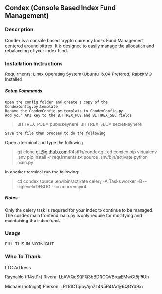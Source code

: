 ## Condex (Console Based Index Fund Management)

### Description
Condex is a console based crypto currency Index Fund Management centered around bittrex. It is designed to easily manage the allocation and rebalancing of your index fund.

### Installation Instructions

Requirments:
	Linux Operating System (Ubuntu 16.04 Prefered)
	RabbitMQ Installed

##### Setup Commands
	Open the config folder and create a copy of the CondexConfig.py.template
	Rename the CondexConfig.py.template to CondexConfig.py
	Add your API key to the BITTREX_PUB and BITTREX_SEC fields
>BITTREX_PUB='publickeyhere'
>BITTREX_SEC='secretkeyhere'

	Save the file then proceed to do the following

Open a terminal and type the following
> git clone git@github.com:R4stl1n/condex.git
> cd condex
> pip virtualenv .env
> pip install  -r requirments.txt
> source .env/bin/activate
>python main.py
	
In another terminal run the following:
>cd condex
>source .env/bin/activate
>celery -A Tasks worker -B --loglevel=DEBUG --concurrency=4


##### Notes
Only the celery task is required for your index to continue to be managed. The condex main frontend main.py is only require for modifying and maintaining the index fund.

### Usage
FILL THIS IN NOTNIGHT


### Who To Thank:

LTC Address

Raynaldo (R4stl1n) Rivera: LbAVtQeSQFQ3bBDNCQVBrqaEMwGt5jf9Uh

Michael (notnight) Pierson: LP11dCTqrbyAjn7z4N5R4fAdjy6QGYd9xy
